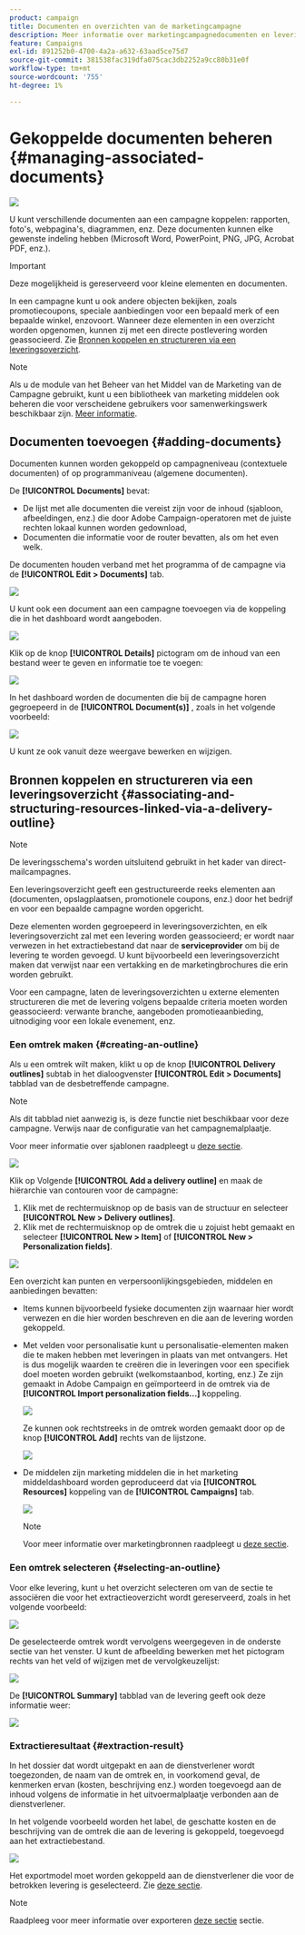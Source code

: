 ```yaml
---
product: campaign
title: Documenten en overzichten van de marketingcampagne
description: Meer informatie over marketingcampagnedocumenten en leveringscontouren
feature: Campaigns
exl-id: 891252b0-4700-4a2a-a632-63aad5ce75d7
source-git-commit: 381538fac319dfa075cac3db2252a9cc80b31e0f
workflow-type: tm+mt
source-wordcount: '755'
ht-degree: 1%

---
```


# Gekoppelde documenten beheren {#managing-associated-documents}

![](../../assets/v7-only.svg)

U kunt verschillende documenten aan een campagne koppelen: rapporten, foto&#39;s, webpagina&#39;s, diagrammen, enz. Deze documenten kunnen elke gewenste indeling hebben (Microsoft Word, PowerPoint, PNG, JPG, Acrobat PDF, enz.).

>[!IMPORTANT]
>
>Deze mogelijkheid is gereserveerd voor kleine elementen en documenten.

In een campagne kunt u ook andere objecten bekijken, zoals promotiecoupons, speciale aanbiedingen voor een bepaald merk of een bepaalde winkel, enzovoort. Wanneer deze elementen in een overzicht worden opgenomen, kunnen zij met een directe postlevering worden geassocieerd. Zie [Bronnen koppelen en structureren via een leveringsoverzicht](#associating-and-structuring-resources-linked-via-a-delivery-outline).

>[!NOTE]
>
>Als u de module van het Beheer van het Middel van de Marketing van de Campagne gebruikt, kunt u een bibliotheek van marketing middelen ook beheren die voor verscheidene gebruikers voor samenwerkingswerk beschikbaar zijn. [Meer informatie](../../mrm/using/managing-marketing-resources.md).

## Documenten toevoegen {#adding-documents}

Documenten kunnen worden gekoppeld op campagneniveau (contextuele documenten) of op programmaniveau (algemene documenten).

De **[!UICONTROL Documents]** bevat:

* De lijst met alle documenten die vereist zijn voor de inhoud (sjabloon, afbeeldingen, enz.) die door Adobe Campaign-operatoren met de juiste rechten lokaal kunnen worden gedownload,
* Documenten die informatie voor de router bevatten, als om het even welk.

De documenten houden verband met het programma of de campagne via de **[!UICONTROL Edit > Documents]** tab.

![](assets/s_ncs_user_op_add_document.png)

U kunt ook een document aan een campagne toevoegen via de koppeling die in het dashboard wordt aangeboden.

![](assets/add_a_document_in_op.png)

Klik op de knop **[!UICONTROL Details]** pictogram om de inhoud van een bestand weer te geven en informatie toe te voegen:

![](assets/s_ncs_user_op_add_document_details.png)

In het dashboard worden de documenten die bij de campagne horen gegroepeerd in de **[!UICONTROL Document(s)]** , zoals in het volgende voorbeeld:

![](assets/s_ncs_user_op_edit_document.png)

U kunt ze ook vanuit deze weergave bewerken en wijzigen.

## Bronnen koppelen en structureren via een leveringsoverzicht {#associating-and-structuring-resources-linked-via-a-delivery-outline}

>[!NOTE]
>
>De leveringsschema&#39;s worden uitsluitend gebruikt in het kader van direct-mailcampagnes.

Een leveringsoverzicht geeft een gestructureerde reeks elementen aan (documenten, opslagplaatsen, promotionele coupons, enz.) door het bedrijf en voor een bepaalde campagne worden opgericht.

Deze elementen worden gegroepeerd in leveringsoverzichten, en elk leveringsoverzicht zal met een levering worden geassocieerd; er wordt naar verwezen in het extractiebestand dat naar de **serviceprovider** om bij de levering te worden gevoegd. U kunt bijvoorbeeld een leveringsoverzicht maken dat verwijst naar een vertakking en de marketingbrochures die erin worden gebruikt.

Voor een campagne, laten de leveringsoverzichten u externe elementen structureren die met de levering volgens bepaalde criteria moeten worden geassocieerd: verwante branche, aangeboden promotieaanbieding, uitnodiging voor een lokale evenement, enz.

### Een omtrek maken {#creating-an-outline}

Als u een omtrek wilt maken, klikt u op de knop **[!UICONTROL Delivery outlines]** subtab in het dialoogvenster **[!UICONTROL Edit > Documents]** tabblad van de desbetreffende campagne.

>[!NOTE]
>
>Als dit tabblad niet aanwezig is, is deze functie niet beschikbaar voor deze campagne. Verwijs naar de configuratie van het campagnemalplaatje.
>   
>Voor meer informatie over sjablonen raadpleegt u [deze sectie](../../campaign/using/marketing-campaign-templates.md#campaign-templates).

![](assets/s_ncs_user_op_composition_link.png)

Klik op Volgende **[!UICONTROL Add a delivery outline]** en maak de hiërarchie van contouren voor de campagne:

1. Klik met de rechtermuisknop op de basis van de structuur en selecteer **[!UICONTROL New > Delivery outlines]**.
1. Klik met de rechtermuisknop op de omtrek die u zojuist hebt gemaakt en selecteer **[!UICONTROL New > Item]** of **[!UICONTROL New > Personalization fields]**.

![](assets/s_ncs_user_op_add_composition.png)

Een overzicht kan punten en verpersoonlijkingsgebieden, middelen en aanbiedingen bevatten:

* Items kunnen bijvoorbeeld fysieke documenten zijn waarnaar hier wordt verwezen en die hier worden beschreven en die aan de levering worden gekoppeld.
* Met velden voor personalisatie kunt u personalisatie-elementen maken die te maken hebben met leveringen in plaats van met ontvangers. Het is dus mogelijk waarden te creëren die in leveringen voor een specifiek doel moeten worden gebruikt (welkomstaanbod, korting, enz.) Ze zijn gemaakt in Adobe Campaign en geïmporteerd in de omtrek via de **[!UICONTROL Import personalization fields...]** koppeling.

   ![](assets/s_ncs_user_op_add_composition_field.png)

   Ze kunnen ook rechtstreeks in de omtrek worden gemaakt door op de knop **[!UICONTROL Add]** rechts van de lijstzone.

   ![](assets/s_ncs_user_op_add_composition_field_button.png)

* De middelen zijn marketing middelen die in het marketing middeldashboard worden geproduceerd dat via **[!UICONTROL Resources]** koppeling van de **[!UICONTROL Campaigns]** tab.

   ![](assets/s_ncs_user_mkg_resource_ovv.png)

   >[!NOTE]
   >
   >Voor meer informatie over marketingbronnen raadpleegt u [deze sectie](../../mrm/using/managing-marketing-resources.md).

### Een omtrek selecteren {#selecting-an-outline}

Voor elke levering, kunt u het overzicht selecteren om van de sectie te associëren die voor het extractieoverzicht wordt gereserveerd, zoals in het volgende voorbeeld:

![](assets/s_ncs_user_op_select_composition.png)

De geselecteerde omtrek wordt vervolgens weergegeven in de onderste sectie van het venster. U kunt de afbeelding bewerken met het pictogram rechts van het veld of wijzigen met de vervolgkeuzelijst:

![](assets/s_ncs_user_op_select_composition_b.png)

De **[!UICONTROL Summary]** tabblad van de levering geeft ook deze informatie weer:

![](assets/s_ncs_user_op_select_composition_c.png)

### Extractieresultaat {#extraction-result}

In het dossier dat wordt uitgepakt en aan de dienstverlener wordt toegezonden, de naam van de omtrek en, in voorkomend geval, de kenmerken ervan (kosten, beschrijving enz.) worden toegevoegd aan de inhoud volgens de informatie in het uitvoermalplaatje verbonden aan de dienstverlener.

In het volgende voorbeeld worden het label, de geschatte kosten en de beschrijving van de omtrek die aan de levering is gekoppeld, toegevoegd aan het extractiebestand.

![](assets/s_ncs_user_op_composition_in_export_template.png)

Het exportmodel moet worden gekoppeld aan de dienstverlener die voor de betrokken levering is geselecteerd. Zie [deze sectie](../../campaign/using/providers--stocks-and-budgets.md#creating-service-providers-and-their-cost-structures).

>[!NOTE]
>
>Raadpleeg voor meer informatie over exporteren [deze sectie](../../platform/using/get-started-data-import-export.md) sectie.
